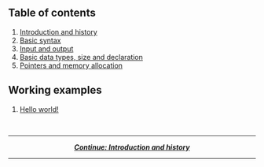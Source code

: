 ## Table of contents

1. [Introduction and history](/tutorial/introduction-and-history.md)
2. [Basic syntax](/tutorial/basic-syntax.md)
3. [Input and output](/tutorial/input-output.md)
4. [Basic data types, size and declaration](/tutorial/data.md)
5. [Pointers and memory allocation](/tutorial/pointer-allocate.md)

## Working examples

1. [Hello world!](/examples/helloworld.f)

<br/>

---

<p align="center">
  <em>
    <b>
      <a href="/tutorial/introduction-and-history.md">
        Continue: Introduction and history
      </a>
    </b>
  </em>
</p>
  
---
